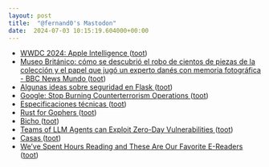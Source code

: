 ```yaml
---
layout: post
title:  "@fernand0's Mastodon"
date:  2024-07-03 10:15:19.604000+00:00
---
```

*  [WWDC 2024: Apple Intelligence ](https://daringfireball.net/2024/06/wwdc24_apple_intelligenc) ([toot](https://mastodon.social/@fernand0/112722032695900808))
*  [Museo Británico: cómo se descubrió el robo de cientos de piezas de la colección y el papel que jugó un experto danés con memoria fotográfica - BBC News Mundo ](https://www.bbc.com/mundo/articles/cv229dz0pze) ([toot](https://mastodon.social/@fernand0/112721823344786320))
*  [Algunas ideas sobre seguridad en Flask ](http://fernand0.github.io//proteger-aplicaciones-flask) ([toot](https://mastodon.social/@fernand0/112721681657190753))
*  [Google: Stop Burning Counterterrorism Operations ](https://poppopret.org/2024/06/24/google-stop-burning-counterterrorism-operations) ([toot](https://mastodon.social/@fernand0/112721547136349343))
*  [Especificaciones técnicas ](https://digital.gob.es/especificaciones_tecnicas.htm) ([toot](https://mastodon.social/@fernand0/112720048142626149))
*  [Rust for Gophers ](https://packagemain.tech/p/rust-for-gopher) ([toot](https://mastodon.social/@fernand0/112718131157796103))
*  [Bicho ](https://avecesunafoto.wordpress.com/2024/07/02/bicho-5) ([toot](https://mastodon.social/@fernand0/112718072647149730))
*  [Teams of LLM Agents can Exploit Zero-Day Vulnerabilities ](https://arxiv.org/html/2406.01637v) ([toot](https://mastodon.social/@fernand0/112717865195800732))
*  [Casas ](https://www.flickr.com/photos/fernand0/53794558826) ([toot](https://mastodon.social/@fernand0/112717644405198529))
*  [We’ve Spent Hours Reading and These Are Our Favorite E-Readers ](https://www.wired.com/gallery/best-ereaders) ([toot](https://mastodon.social/@fernand0/112717527368124194))
